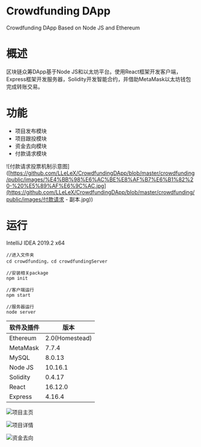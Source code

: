 # Crowdfunding DApp
Crowdfunding DApp Based on Node JS and Ethereum

# 概述

区块链众筹DApp基于Node JS和以太坊平台。使用React框架开发客户端，Express框架开发服务器，Solidity开发智能合约，并借助MetaMask以太坊钱包完成转账交易。

# 功能

* 项目发布模块
* 项目跟投模块
* 资金去向模块
* 付款请求模块

![付款请求投票机制示意图]([https://github.com/LLeLeX/CrowdfundingDApp/blob/master/crowdfunding/public/images/%E4%BB%98%E6%AC%BE%E8%AF%B7%E6%B1%82%20-%20%E5%89%AF%E6%9C%AC.jpg](https://github.com/LLeLeX/CrowdfundingDApp/blob/master/crowdfunding/public/images/付款请求 - 副本.jpg))

# 运行

IntelliJ IDEA 2019.2 x64

```
//进入文件夹
cd crowdfunding，cd crowdfundingServer

//安装相关package
npm init

//客户端运行
npm start

//服务器运行
node server
```

| 软件及插件 | 版本           |
| ---------- | -------------- |
| Ethereum   | 2.0(Homestead) |
| MetaMask   | 7.7.4          |
| MySQL      | 8.0.13         |
| Node  JS   | 10.16.1        |
| Solidity   | 0.4.17         |
| React      | 16.12.0        |
| Express    | 4.16.4         |

![项目主页]([https://github.com/LLeLeX/CrowdfundingDApp/blob/master/crowdfunding/public/images/%E4%B8%BB%E9%A1%B5.png](https://github.com/LLeLeX/CrowdfundingDApp/blob/master/crowdfunding/public/images/主页.png))

![项目详情]([https://github.com/LLeLeX/CrowdfundingDApp/blob/master/crowdfunding/public/images/%E9%A1%B9%E7%9B%AE%E8%AF%A6%E6%83%85.png](https://github.com/LLeLeX/CrowdfundingDApp/blob/master/crowdfunding/public/images/项目详情.png))

![资金去向]([https://github.com/LLeLeX/CrowdfundingDApp/blob/master/crowdfunding/public/images/%E8%B5%84%E9%87%91%E5%8E%BB%E5%90%91.png](https://github.com/LLeLeX/CrowdfundingDApp/blob/master/crowdfunding/public/images/资金去向.png))

